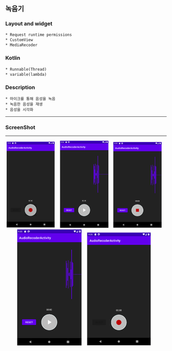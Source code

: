# <Pomodoro Timer>
  
  ## 녹음기
  
  ### Layout and widget
    * Request runtime permissions
    * CustomView
    * MediaRecoder

  ### Kotlin
    * Runnable(Thread)
    * variable(lambda)
  
  ### Description
    * 마이크를 통해 음성을 녹음
    * 녹음한 음성을 재생
    * 음성을 시각화
  
  ---
  
### ScreenShot
---

<p align="center">
  <img src="../images/AudioRecoder_Activity_RECORD_BEFORE.PNG" width="30%" alt="1.png">&nbsp;&nbsp;&nbsp;
  <img src="../images/AudioRecoder_Activity_ON_RECORD.PNG" width="30%" alt="1.png">&nbsp;&nbsp;&nbsp;
  <img src="../images/AudioRecoder_Activity_RECORD_PLAY.PNG" width="30%" alt="1.png">&nbsp;&nbsp;&nbsp;
  <img src="../images/AudioRecoder_Activity_RECORD_STOP.PNG" width="40%" alt="1.png">&nbsp;&nbsp;&nbsp;
  <img src="../images/AudioRecoder_Activity_RECORD_RESET.PNG" width="40%" alt="1.png">&nbsp;&nbsp;&nbsp;
</p>



